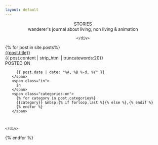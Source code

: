 ```yaml
---
layout: default
---
```


<style>

#footer {
  position: relative!important;
  bottom: 0;
  left: 0;
  right: 0;
  height: 50px;
  padding-top: 2em;
}
</style>
<section id="story-title">
  <div class="container">
    <div class="row">
      <center>
      <div class="stories-title">
        <div class="stTitle">STORIES</div>
        <div class="stories-caption">
          wanderer's journal about living, non living &amp; animation
        </div>
      </div>

    </div>
  </div>
</section>
{% for post in site.posts%}
<div class="post postContent">



  <div class="postTitle">
  <a class='postLink' href="{{post.url}}">{{post.title}}</a>
  </div>
  <div class="postExt">
 {{ post.content | strip_html | truncatewords:20}}
  </div>

  <div class="container dateAndStuff">
    <div class="row">
        POSTED ON
       <span class="posted-on">

         {{ post.date | date: "%A, %B %-d, %Y" }}
       </span>
       <span class="in">
         in
       </span>
       <span class="categories-on">
         {% for category in post.categories%}
         {{category}} &nbsp;{% if forloop.last %}{% else %},{% endif %}
         {% endfor %}
       </span>



    </div>
  </div>
</div>


{% endfor %}

